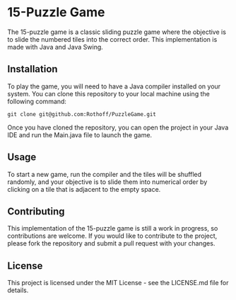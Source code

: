 # 15-Puzzle Game

The 15-puzzle game is a classic sliding puzzle game where the objective is to slide the numbered tiles into the correct order. This implementation is made with Java and Java Swing.

## Installation

To play the game, you will need to have a Java compiler installed on your system. You can clone this repository to your local machine using the following command:

```
git clone git@github.com:Rothoff/PuzzleGame.git
```
Once you have cloned the repository, you can open the project in your Java IDE and run the Main.java file to launch the game.

## Usage

To start a new game, run the compiler and the tiles will be shuffled randomly, and your objective is to slide them into numerical order by clicking on a tile that is adjacent to the empty space.

## Contributing

This implementation of the 15-puzzle game is still a work in progress, so contributions are welcome. If you would like to contribute to the project, please fork the repository and submit a pull request with your changes.

## License

This project is licensed under the MIT License - see the LICENSE.md file for details.
